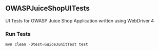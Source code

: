 ## OWASPJuiceShopUITests

UI Tests for OWASP Juice Shop Application written using WebDriver 4

### Run Tests

```java
mvn clean -Dtest=GuiceJunitTest test
```